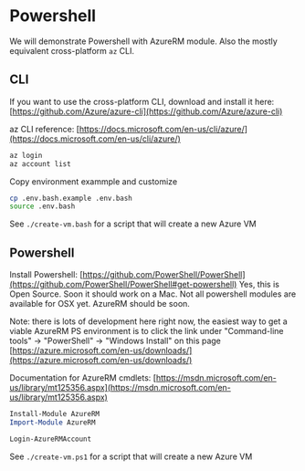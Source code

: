 # Powershell

We will demonstrate Powershell with AzureRM module.  Also the mostly equivalent cross-platform `az` CLI.

## CLI

If you want to use the cross-platform CLI, download and install it here: [https://github.com/Azure/azure-cli](https://github.com/Azure/azure-cli)

az CLI reference: [https://docs.microsoft.com/en-us/cli/azure/](https://docs.microsoft.com/en-us/cli/azure/)

```sh
az login
az account list
```

Copy environment exammple and customize
```sh
cp .env.bash.example .env.bash
source .env.bash
```

See `./create-vm.bash` for a script that will create a new Azure VM

## Powershell

Install Powershell: [https://github.com/PowerShell/PowerShell](https://github.com/PowerShell/PowerShell#get-powershell)
Yes, this is Open Source. Soon it should work on a Mac.  Not all powershell modules are available for OSX yet.  AzureRM should be soon.

Note: there is lots of development here right now, the easiest way to get a viable AzureRM PS environment is to click the link under "Command-line tools" -> "PowerShell" -> "Windows Install" on this page [https://azure.microsoft.com/en-us/downloads/](https://azure.microsoft.com/en-us/downloads/)

Documentation for AzureRM cmdlets: [https://msdn.microsoft.com/en-us/library/mt125356.aspx](https://msdn.microsoft.com/en-us/library/mt125356.aspx)

```ps1
Install-Module AzureRM
Import-Module AzureRM

Login-AzureRMAccount
```

See `./create-vm.ps1` for a script that will create a new Azure VM